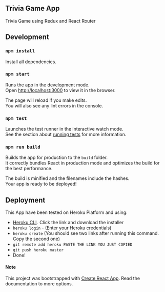 ## Trivia Game App

Trivia Game using Redux and React Router

## Development

### `npm install`

Install all dependencies.

### `npm start`

Runs the app in the development mode.<br>
Open [http://localhost:3000](http://localhost:3000) to view it in the browser.

The page will reload if you make edits.<br>
You will also see any lint errors in the console.

### `npm test`

Launches the test runner in the interactive watch mode.<br>
See the section about [running tests](#running-tests) for more information.

### `npm run build`

Builds the app for production to the `build` folder.<br>
It correctly bundles React in production mode and optimizes the build for the best performance.

The build is minified and the filenames include the hashes.<br>
Your app is ready to be deployed!

## Deployment

This App have been tested on Heroku Platform and using:

- [Heroku CLI](https://devcenter.heroku.com/articles/heroku-cli).  Click the link and download the installer
- `heroku login` - (Enter your Heroku credentials)
- `heroku create` (You should see two links after running this command. Copy the second one)
- `git remote add heroku PASTE THE LINK YOU JUST COPIED`
- `git push heroku master`
- Done!

#### Note

This project was bootstrapped with [Create React App](https://github.com/facebookincubator/create-react-app). Read the documentation to more options.
